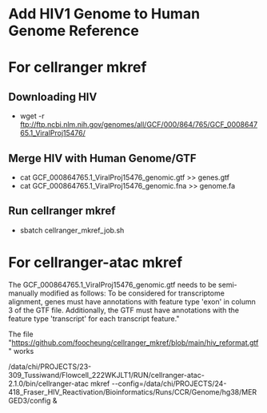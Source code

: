 # Add HIV1 Genome to Human Genome Reference

# For cellranger mkref
## Downloading HIV
- wget -r ftp://ftp.ncbi.nlm.nih.gov/genomes/all/GCF/000/864/765/GCF_000864765.1_ViralProj15476/

## Merge HIV with Human Genome/GTF
- cat GCF_000864765.1_ViralProj15476_genomic.gtf >> genes.gtf 
- cat GCF_000864765.1_ViralProj15476_genomic.fna >> genome.fa 

## Run cellranger mkref
- sbatch cellranger_mkref_job.sh


# For cellranger-atac mkref
The GCF_000864765.1_ViralProj15476_genomic.gtf needs to be semi-manually modified as follows:
To be considered for transcriptome alignment, genes must have annotations with feature type 'exon' in column 3 of the GTF file.
Additionally, the GTF must have annotations with the feature type 'transcript' for each transcript feature."

The file "https://github.com/foocheung/cellranger_mkref/blob/main/hiv_reformat.gtf" works

/data/chi/PROJECTS/23-309_Tussiwand/Flowcell_222WKJLT1/RUN/cellranger-atac-2.1.0/bin/cellranger-atac mkref --config=/data/chi/PROJECTS/24-418_Fraser_HIV_Reactivation/Bioinformatics/Runs/CCR/Genome/hg38/MERGED3/config &
